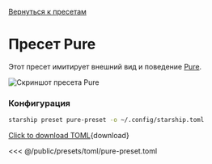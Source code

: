 [Вернуться к пресетам](./#pure)

# Пресет Pure

Этот пресет имитирует внешний вид и поведение [Pure](https://github.com/sindresorhus/pure).

![Скриншот пресета Pure](/presets/img/pure-preset.png)

### Конфигурация

```sh
starship preset pure-preset -o ~/.config/starship.toml
```

[Click to download TOML](/presets/toml/pure-preset.toml){download}

<<< @/public/presets/toml/pure-preset.toml
